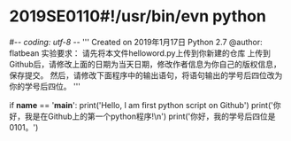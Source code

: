# 2019SE0110#!/usr/bin/evn python
#-*- coding: utf-8 -*-
'''
Created on 2019年1月17日 Python 2.7
@author: flatbean 
实验要求：
请先将本文件helloword.py上传到你新建的仓库
上传到Github后，请修改上面的日期为当天日期，修改作者信息为你自己的版权信息，保存提交。
然后，请修改下面程序中的输出语句，将语句输出的学号后四位改为你的学号后四位。
'''

if __name__ == '__main__':
    print('Hello, I am first python script on Github')
    print('你好，我是在Github上的第一个python程序!\n')
    print('你好，我的学号后四位是0101。')  
    
